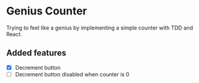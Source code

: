 # Genius Counter

Trying to feel like a genius by implementing a simple counter with TDD and React.

## Added features

- [x] Decrement button
- [ ] Decrement button disabled when counter is 0
